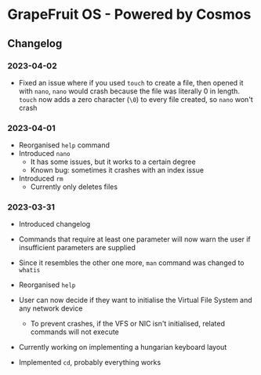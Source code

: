 ﻿# GrapeFruit OS - Powered by Cosmos
## Changelog

### 2023-04-02
- Fixed an issue where if you used `touch` to create a file, then opened it with `nano`,
  `nano` would crash because the file was literally 0 in length.
  `touch` now adds a zero character (`\0`) to every file created, so `nano` won't crash

### 2023-04-01
- Reorganised `help` command
- Introduced `nano`
    - It has some issues, but it works to a certain degree
    - Known bug: sometimes it crashes with an index issue
- Introduced `rm`
    - Currently only deletes files

### 2023-03-31
- Introduced changelog
- Commands that require at least one parameter will now warn the user if insufficient parameters are supplied
- Since it resembles the other one more, `man` command was changed to `whatis`
- Reorganised `help`
- User can now decide if they want to initialise the Virtual File System and any network device
    - To prevent crashes, if the VFS or NIC isn't initialised, related commands will not execute
- Currently working on implementing a hungarian keyboard layout

- Implemented `cd`, probably everything works